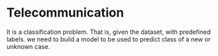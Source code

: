 # Telecommunication
It is a classification problem. 
That is, given the dataset, with predefined labels.
we need to build a model to be used to predict class of a new or unknown case.
